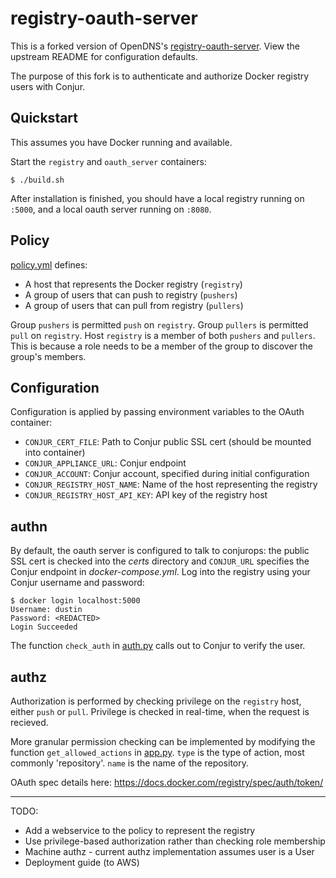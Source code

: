 # registry-oauth-server

This is a forked version of OpenDNS's [registry-oauth-server](https://github.com/opendns/registry-oauth-server). 
View the upstream README for configuration defaults.

The purpose of this fork is to authenticate and authorize Docker registry users with
Conjur.

## Quickstart

This assumes you have Docker running and available.

Start the `registry` and `oauth_server` containers:

```
$ ./build.sh
```

After installation is finished, you should have a local registry running on `:5000`,
and a local oauth server running on `:8080`.

## Policy

[policy.yml](policy.yml) defines:

* A host that represents the Docker registry (`registry`)
* A group of users that can push to registry (`pushers`)
* A group of users that can pull from registry (`pullers`)

Group `pushers` is permitted `push` on `registry`. Group `pullers` is permitted `pull` on `registry`.
Host `registry` is a member of both `pushers` and `pullers`. This is because a role needs to be a member of the group
to discover the group's members.

## Configuration

Configuration is applied by passing environment variables to the OAuth container:

* `CONJUR_CERT_FILE`: Path to Conjur public SSL cert (should be mounted into container)
* `CONJUR_APPLIANCE_URL`: Conjur endpoint
* `CONJUR_ACCOUNT`: Conjur account, specified during initial configuration
* `CONJUR_REGISTRY_HOST_NAME`: Name of the host representing the registry
* `CONJUR_REGISTRY_HOST_API_KEY`: API key of the registry host

## authn

By default, the oauth server is configured to talk to conjurops: the public SSL cert is checked into the 
*certs* directory and `CONJUR_URL` specifies the Conjur endpoint in *docker-compose.yml*. Log into the registry 
using your Conjur username and password:

```
$ docker login localhost:5000
Username: dustin
Password: <REDACTED>
Login Succeeded
```

The function `check_auth` in [auth.py](auth.py) calls out to Conjur to verify the user.

## authz

Authorization is performed by checking privilege on the `registry` host, either `push` or `pull`.
Privilege is checked in real-time, when the request is recieved.

More granular permission checking can be implemented by modifying the function `get_allowed_actions` in [app.py](app.py).
`type` is the type of action, most commonly 'repository'. `name` is the name of the repository.

OAuth spec details here: https://docs.docker.com/registry/spec/auth/token/

---

TODO:

* Add a webservice to the policy to represent the registry
* Use privilege-based authorization rather than checking role membership
* Machine authz - current authz implementation assumes user is a User
* Deployment guide (to AWS)
